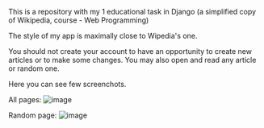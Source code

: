 This is a repository with my 1 educational task in Django (a simplified copy of Wikipedia, course - Web Programming)

The style of my app is maximally close to Wipedia's one.

You should not create your account to have an opportunity to create new articles or to make some changes.
You may also open and read any article or random one.

Here you can see few screenchots.

All pages:
![image](https://user-images.githubusercontent.com/106863229/206514772-fa6fc0aa-2017-4fbf-9988-8fc690bdebed.png)

Random page:
![image](https://user-images.githubusercontent.com/106863229/206515025-dc9cb59e-d85f-4ba1-a02d-9c2643d7c471.png)

